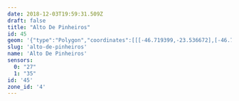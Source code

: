 ```yaml
---
date: 2018-12-03T19:59:31.509Z
draft: false
title: "Alto De Pinheiros"
id: 45
geom: '{"type":"Polygon","coordinates":[[[-46.719399,-23.536672],[-46.719639,-23.537066],[-46.719634,-23.537226],[-46.720529,-23.537426],[-46.720989,-23.537463],[-46.723574,-23.537103],[-46.724048,-23.537083],[-46.724975,-23.537238],[-46.725816,-23.537622],[-46.726114,-23.53784],[-46.727614,-23.539262],[-46.72854,-23.540595],[-46.729098,-23.541028],[-46.729387,-23.541127],[-46.729495,-23.541268],[-46.72969,-23.541298],[-46.729914,-23.541475],[-46.730051,-23.541663],[-46.730092,-23.541866],[-46.730268,-23.541795],[-46.734469,-23.545883],[-46.731581,-23.548278],[-46.730118,-23.549344],[-46.717218,-23.555757],[-46.708299,-23.559992],[-46.707257,-23.560583],[-46.706382,-23.561267],[-46.70561,-23.562166],[-46.705022,-23.563108],[-46.704315,-23.562887],[-46.699295,-23.558713],[-46.699156,-23.558308],[-46.698895,-23.558223],[-46.698787,-23.558269],[-46.698322,-23.557475],[-46.697367,-23.556483],[-46.697298,-23.556305],[-46.69727,-23.55571],[-46.695763,-23.553204],[-46.695371,-23.551409],[-46.694698,-23.549472],[-46.693729,-23.548181],[-46.69371,-23.548064],[-46.692441,-23.546426],[-46.692954,-23.545617],[-46.693005,-23.54536],[-46.692968,-23.545031],[-46.693413,-23.544735],[-46.694891,-23.543257],[-46.69627,-23.542375],[-46.69728,-23.540824],[-46.697467,-23.540782],[-46.698832,-23.541101],[-46.699264,-23.541091],[-46.7017,-23.54081],[-46.704873,-23.540108],[-46.705662,-23.539735],[-46.706129,-23.539163],[-46.706389,-23.538972],[-46.707735,-23.538754],[-46.708175,-23.538551],[-46.709459,-23.537173],[-46.709493,-23.537007],[-46.70942,-23.536573],[-46.709562,-23.536249],[-46.709803,-23.53607],[-46.71053,-23.535808],[-46.712464,-23.535415],[-46.714413,-23.535365],[-46.71868,-23.53603],[-46.7189,-23.536152],[-46.719399,-23.536672]]]}'
slug: 'alto-de-pinheiros'
name: 'Alto De Pinheiros'
sensors:
  0: "27"
  1: "35"
id: '45'
zone_id: '4'
---
```

		